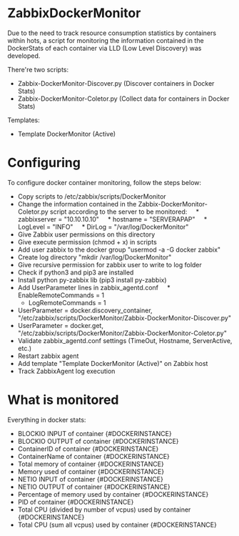 # ZabbixDockerMonitor

Due to the need to track resource consumption statistics by containers within hots, a script for monitoring the information contained in the DockerStats of each container via LLD (Low Level Discovery) was developed.

There're two scripts:

* Zabbix-DockerMonitor-Discover.py (Discover containers in Docker Stats)
* Zabbix-DockerMonitor-Coletor.py (Collect data for containers in Docker Stats)

Templates:

* Template DockerMonitor (Active)

# Configuring

To configure docker container monitoring, follow the steps below:

* Copy scripts to /etc/zabbix/scripts/DockerMonitor
* Change the information contained in the Zabbix-DockerMonitor-Coletor.py script according to the server to be monitored:
    * zabbixserver = "10.10.10.10"
    * hostname = "SERVERAPAP"
    * LogLevel = "INFO"
    * DirLog = "/var/log/DockerMonitor"
* Give Zabbix user permissions on this directory
* Give execute permission (chmod + x) in scripts
* Add user zabbix to the docker group "usermod -a -G docker zabbix"
* Create log directory "mkdir /var/log/DockerMonitor"
* Give recursive permission for zabbix user to write to log folder
* Check if python3 and pip3 are installed
* Install python py-zabbix lib (pip3 install py-zabbix)
* Add UserParameter lines in zabbix_agentd.conf
    * EnableRemoteCommands = 1
    * LogRemoteCommands = 1
* UserParameter = docker.discovery_container, "/etc/zabbix/scripts/DockerMonitor/Zabbix-DockerMonitor-Discover.py"
* UserParameter = docker.get, "/etc/zabbix/scripts/DockerMonitor/Zabbix-DockerMonitor-Coletor.py"
* Validate zabbix_agentd.conf settings (TimeOut, Hostname, ServerActive, etc.)
* Restart zabbix agent
* Add template "Template DockerMonitor (Active)" on Zabbix host
* Track ZabbixAgent log execution

# What is monitored

Everything in docker stats:

* BLOCKIO INPUT of container {#DOCKERINSTANCE}
* BLOCKIO OUTPUT of container {#DOCKERINSTANCE}
* ContainerID of container {#DOCKERINSTANCE}
* ContainerName of container {#DOCKERINSTANCE}
* Total memory of container {#DOCKERINSTANCE}
* Memory used of container {#DOCKERINSTANCE}
* NETIO INPUT of container {#DOCKERINSTANCE}
* NETIO OUTPUT of container {#DOCKERINSTANCE}
* Percentage of memory used by container {#DOCKERINSTANCE}
* PID of container {#DOCKERINSTANCE}
* Total CPU (divided by number of vcpus) used by container {#DOCKERINSTANCE}
* Total CPU (sum all vcpus) used by container {#DOCKERINSTANCE}
